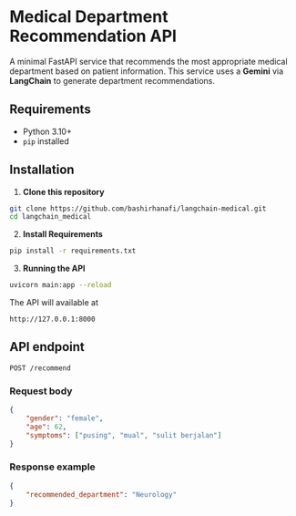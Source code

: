 # Medical Department Recommendation API

A minimal FastAPI service that recommends the most appropriate medical department based on patient information. This service uses a **Gemini** via **LangChain** to generate department recommendations.

## Requirements

- Python 3.10+
- `pip` installed

## Installation

1. **Clone this repository**
```bash
git clone https://github.com/bashirhanafi/langchain-medical.git
cd langchain_medical

```
2. **Install Requirements**
```bash
pip install -r requirements.txt

```
3. **Running the API**
```bash
uvicorn main:app --reload
```
The API will available at 
```
http://127.0.0.1:8000

```

## API endpoint
`POST /recommend`

### Request body
```json
{
    "gender": "female",
    "age": 62,
    "symptoms": ["pusing", "mual", "sulit berjalan"]
}
```

### Response example
```json
{
    "recommended_department": "Neurology"
}
```




